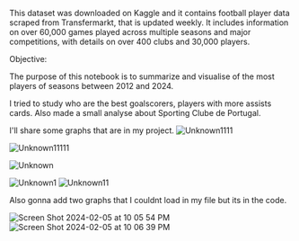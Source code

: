 This dataset was downloaded on Kaggle and it contains football player data scraped from Transfermarkt, that is updated weekly. It includes information on over 60,000 games played across multiple seasons and major competitions, with details on over 400 clubs and 30,000 players.

Objective:

The purpose of this notebook is to summarize and visualise of the most players of seasons between 2012 and 2024.

I tried to study who are the best goalscorers, players with more assists cards.
Also made a small analyse about Sporting Clube de Portugal.

I'll share some graphs that are in my project.
![Unknown1111](https://github.com/andrewferreira89/myprojects/assets/147548118/1f11f444-742e-42c3-8085-43c8bd872f98)

![Unknown11111](https://github.com/andrewferreira89/myprojects/assets/147548118/bc460dab-fb9a-456b-b305-8e6a587d5aaa)

![Unknown](https://github.com/andrewferreira89/myprojects/assets/147548118/1fd0aebb-5b50-41e8-8e1e-189efbe65402)

![Unknown1](https://github.com/andrewferreira89/myprojects/assets/147548118/9607a2ce-5a12-4f87-a1f0-88a95a2f417d)
![Unknown11](https://github.com/andrewferreira89/myprojects/assets/147548118/c04fc063-468a-4c90-9cb6-b3961fc4af47)



Also gonna add two graphs that I couldnt load in my file but its in the code.

![Screen Shot 2024-02-05 at 10 05 54 PM](https://github.com/andrewferreira89/myprojects/assets/147548118/0d5df5f8-0207-46cb-a355-760defb0c234)
![Screen Shot 2024-02-05 at 10 06 39 PM](https://github.com/andrewferreira89/myprojects/assets/147548118/41ef503f-da97-4b40-899f-b53cf7bb63ad)























<!---
andrewferreira89/andrewferreira89 is a ✨ special ✨ repository because its `README.md` (this file) appears on your GitHub profile.
You can click the Preview link to take a look at your changes.
--->
